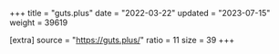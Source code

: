 +++
title = "guts.plus"
date = "2022-03-22"
updated = "2023-07-15"
weight = 39619

[extra]
source = "https://guts.plus/"
ratio = 11
size = 39
+++
